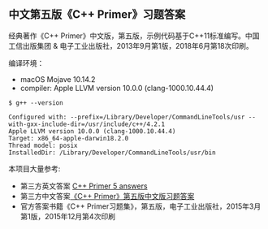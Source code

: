 ## 中文第五版《C++ Primer》习题答案

经典著作《C++ Primer》中文版，第五版，示例代码基于C++11标准编写。中国工信出版集团 & 电子工业出版社，2013年9月第1版，2018年6月第18次印刷。

编译环境：
* macOS Mojave 10.14.2
* compiler: Apple LLVM version 10.0.0 (clang-1000.10.44.4)
```
$ g++ --version

Configured with: --prefix=/Library/Developer/CommandLineTools/usr --with-gxx-include-dir=/usr/include/c++/4.2.1
Apple LLVM version 10.0.0 (clang-1000.10.44.4)
Target: x86_64-apple-darwin18.2.0
Thread model: posix
InstalledDir: /Library/Developer/CommandLineTools/usr/bin
```

本项目大量参考:
* 第三方英文答案 [C++ Primer 5 answers](https://github.com/Mooophy/Cpp-Primer)
* 第三方中文答案[《C++ Primer》第五版中文版习题答案](https://github.com/huangmingchuan/Cpp_Primer_Answers)
* 官方答案书籍《C++ Primer习题集》，第五版，电子工业出版社，2015年3月第1版，2015年12月第4次印刷

